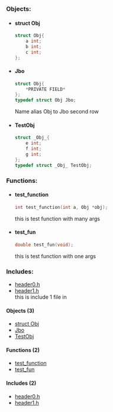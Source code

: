 ### **Objects:**
* #### **struct Obj**
	```c
	struct Obj{
		a int;
		b int;
		c int;
	};
	```
* #### **Jbo**
	```c
	struct Obj{
		*PRIVATE FIELD*
	};
	typedef struct Obj Jbo;
	```

	Name alias Obj to Jbo second row
* #### **TestObj**
	```c
	struct _Obj_{
		e int;
		f int;
		g int;
	};
	typedef struct _Obj_ TestObj;
	```

### **Functions:**
* #### **test_function**
	```c
	int test_function(int a, Obj *obj);
	```

	this is test function with many args
* #### **test_fun**
	```c
	double test_fun(void);
	```

	this is test function with one args

### **Includes:**
* [header0.h](#)
* [header1.h](#)\
	this is include 1 file in
#### **Objects (3)**
* [struct Obj](#struct-obj)
* [Jbo](#jbo)
* [TestObj](#testobj)
#### **Functions (2)**
* [test_function](#test_function)
* [test_fun](#test_fun)
#### **Includes (2)**
* [header0.h](#)
* [header1.h](#)
